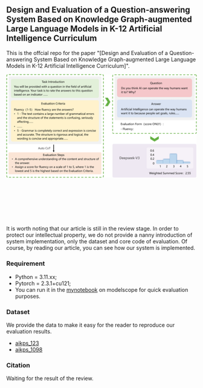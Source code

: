 ## Design and Evaluation of a Question-answering System Based on Knowledge Graph-augmented Large Language Models in K-12 Artificial Intelligence Curriculum

This is the offcial repo for the paper "[Design and Evaluation of a Question-answering System Based on Knowledge Graph-augmented Large Language Models in K-12 Artificial Intelligence Curriculum]".

<div align="center" style="padding-bottom: 100px">
  <img src="Fig/Evaluation Process.png" title="Evaluation Process">
</div>


###
It is worth noting that our article is still in the review stage.
In order to protect our intellectual property, we do not provide a nanny introduction of system implementation,
only the dataset and core code of evaluation.
Of course, by reading our article, you can see how our system is implemented.

### Requirement
* Python = 3.11.xx;
* Pytorch = 2.3.1+cu121;
* You can run it in the [mynotebook](https://modelscope.cn/my/mynotebook) on modelscope for quick evaluation purposes.

### Dataset
We provide the data to make it easy for the reader to reproduce our evaluation results. 

- [aikps_123](Dataset/aikps_123.json)
- [aikps_1098](Dataset/aikps_1098.json)

### Citation
Waiting for the result of the review.
